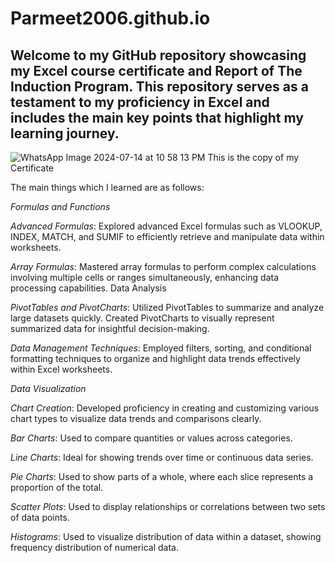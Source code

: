 # Parmeet2006.github.io
## Welcome to my GitHub repository showcasing my Excel course certificate and Report of The Induction Program. This repository serves as a testament to my proficiency in Excel and includes the main key points that highlight my learning journey.
	
![WhatsApp Image 2024-07-14 at 10 58 13 PM](https://github.com/user-attachments/assets/05bc9c7b-fac4-485d-9d71-5efc26ebca5c)
This is the copy of my Certificate

The main things which I learned are as follows:

_Formulas and Functions_

_Advanced Formulas_: Explored advanced Excel formulas such as VLOOKUP, INDEX, MATCH, and SUMIF to efficiently retrieve and manipulate data within worksheets.

_Array Formulas_: Mastered array formulas to perform complex calculations involving multiple cells or ranges simultaneously, enhancing data processing capabilities.
Data Analysis

_PivotTables and PivotCharts_: Utilized PivotTables to summarize and analyze large datasets quickly. Created PivotCharts to visually represent summarized data for insightful decision-making.

_Data Management Techniques_: Employed filters, sorting, and conditional formatting techniques to organize and highlight data trends effectively within Excel worksheets.

_Data Visualization_

_Chart Creation_: Developed proficiency in creating and customizing various chart types to visualize data trends and comparisons clearly.

_Bar Charts_: Used to compare quantities or values across categories.

_Line Charts_: Ideal for showing trends over time or continuous data series.

_Pie Charts_: Used to show parts of a whole, where each slice represents a proportion of the total.

_Scatter Plots_: Used to display relationships or correlations between two sets of data points.

_Histograms_: Used to visualize distribution of data within a dataset, showing frequency distribution of numerical data.
